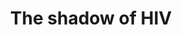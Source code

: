 ---
title: "The shadow of HIV"
excerpt: "Research Project<br/>Bioinformatics Institute; Feb 2024 – May 2024<br/><img src='/images/HIV_shadow.png' width='500px'>"
collection: research
external_url: https://github.com/iliapopov17/The-shadow-of-HIV
---